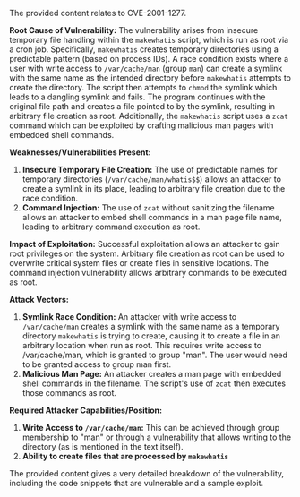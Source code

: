 The provided content relates to CVE-2001-1277.

**Root Cause of Vulnerability:**
The vulnerability arises from insecure temporary file handling within the `makewhatis` script, which is run as root via a cron job. Specifically, `makewhatis` creates temporary directories using a predictable pattern (based on process IDs). A race condition exists where a user with write access to `/var/cache/man` (group `man`) can create a symlink with the same name as the intended directory before `makewhatis` attempts to create the directory. The script then attempts to `chmod` the symlink which leads to a dangling symlink and fails. The program continues with the original file path and creates a file pointed to by the symlink, resulting in arbitrary file creation as root. Additionally, the `makewhatis` script uses a `zcat` command which can be exploited by crafting malicious man pages with embedded shell commands.

**Weaknesses/Vulnerabilities Present:**
1.  **Insecure Temporary File Creation:** The use of predictable names for temporary directories (`/var/cache/man/whatis$$`) allows an attacker to create a symlink in its place, leading to arbitrary file creation due to the race condition.
2.  **Command Injection:** The use of `zcat` without sanitizing the filename allows an attacker to embed shell commands in a man page file name, leading to arbitrary command execution as root.

**Impact of Exploitation:**
Successful exploitation allows an attacker to gain root privileges on the system. Arbitrary file creation as root can be used to overwrite critical system files or create files in sensitive locations. The command injection vulnerability allows arbitrary commands to be executed as root.

**Attack Vectors:**
1.  **Symlink Race Condition:** An attacker with write access to `/var/cache/man` creates a symlink with the same name as a temporary directory `makewhatis` is trying to create, causing it to create a file in an arbitrary location when run as root. This requires write access to /var/cache/man, which is granted to group "man". The user would need to be granted access to group man first.
2. **Malicious Man Page:** An attacker creates a man page with embedded shell commands in the filename.  The script's use of `zcat` then executes those commands as root.

**Required Attacker Capabilities/Position:**
1.  **Write Access to `/var/cache/man`:** This can be achieved through group membership to "man" or through a vulnerability that allows writing to the directory (as is mentioned in the text itself).
2. **Ability to create files that are processed by `makewhatis`**

The provided content gives a very detailed breakdown of the vulnerability, including the code snippets that are vulnerable and a sample exploit.